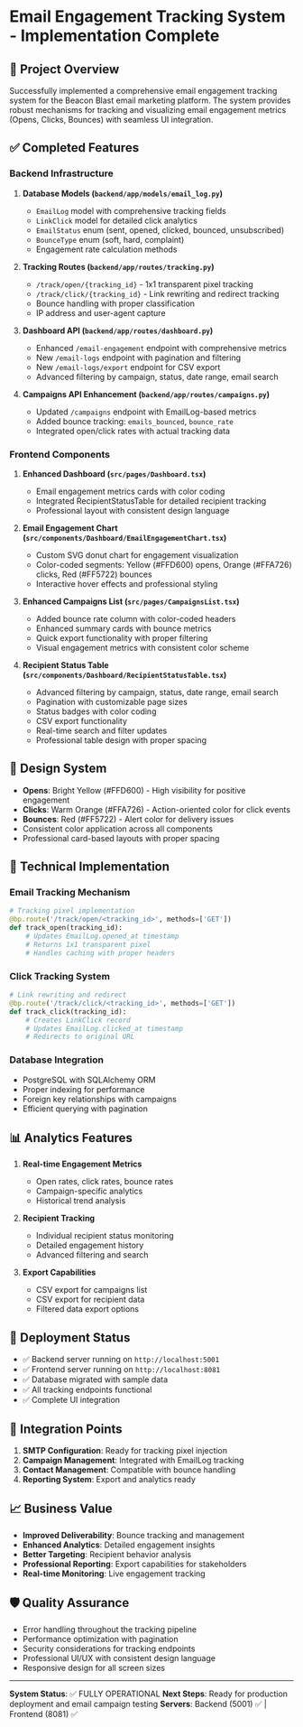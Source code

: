 # Email Engagement Tracking System - Implementation Complete

## 🎯 Project Overview
Successfully implemented a comprehensive email engagement tracking system for the Beacon Blast email marketing platform. The system provides robust mechanisms for tracking and visualizing email engagement metrics (Opens, Clicks, Bounces) with seamless UI integration.

## ✅ Completed Features

### Backend Infrastructure
1. **Database Models (`backend/app/models/email_log.py`)**
   - `EmailLog` model with comprehensive tracking fields
   - `LinkClick` model for detailed click analytics
   - `EmailStatus` enum (sent, opened, clicked, bounced, unsubscribed)
   - `BounceType` enum (soft, hard, complaint)
   - Engagement rate calculation methods

2. **Tracking Routes (`backend/app/routes/tracking.py`)**
   - `/track/open/{tracking_id}` - 1x1 transparent pixel tracking
   - `/track/click/{tracking_id}` - Link rewriting and redirect tracking
   - Bounce handling with proper classification
   - IP address and user-agent capture

3. **Dashboard API (`backend/app/routes/dashboard.py`)**
   - Enhanced `/email-engagement` endpoint with comprehensive metrics
   - New `/email-logs` endpoint with pagination and filtering
   - New `/email-logs/export` endpoint for CSV export
   - Advanced filtering by campaign, status, date range, email search

4. **Campaigns API Enhancement (`backend/app/routes/campaigns.py`)**
   - Updated `/campaigns` endpoint with EmailLog-based metrics
   - Added bounce tracking: `emails_bounced`, `bounce_rate`
   - Integrated open/click rates with actual tracking data

### Frontend Components
1. **Enhanced Dashboard (`src/pages/Dashboard.tsx`)**
   - Email engagement metrics cards with color coding
   - Integrated RecipientStatusTable for detailed recipient tracking
   - Professional layout with consistent design language

2. **Email Engagement Chart (`src/components/Dashboard/EmailEngagementChart.tsx`)**
   - Custom SVG donut chart for engagement visualization
   - Color-coded segments: Yellow (#FFD600) opens, Orange (#FFA726) clicks, Red (#FF5722) bounces
   - Interactive hover effects and professional styling

3. **Enhanced Campaigns List (`src/pages/CampaignsList.tsx`)**
   - Added bounce rate column with color-coded headers
   - Enhanced summary cards with bounce metrics
   - Quick export functionality with proper filtering
   - Visual engagement metrics with consistent color scheme

4. **Recipient Status Table (`src/components/Dashboard/RecipientStatusTable.tsx`)**
   - Advanced filtering by campaign, status, date range, email search
   - Pagination with customizable page sizes
   - Status badges with color coding
   - CSV export functionality
   - Real-time search and filter updates
   - Professional table design with proper spacing

## 🎨 Design System
- **Opens**: Bright Yellow (#FFD600) - High visibility for positive engagement
- **Clicks**: Warm Orange (#FFA726) - Action-oriented color for click events
- **Bounces**: Red (#FF5722) - Alert color for delivery issues
- Consistent color application across all components
- Professional card-based layouts with proper spacing

## 🔧 Technical Implementation

### Email Tracking Mechanism
```python
# Tracking pixel implementation
@bp.route('/track/open/<tracking_id>', methods=['GET'])
def track_open(tracking_id):
    # Updates EmailLog.opened_at timestamp
    # Returns 1x1 transparent pixel
    # Handles caching with proper headers
```

### Click Tracking System
```python
# Link rewriting and redirect
@bp.route('/track/click/<tracking_id>', methods=['GET'])
def track_click(tracking_id):
    # Creates LinkClick record
    # Updates EmailLog.clicked_at timestamp
    # Redirects to original URL
```

### Database Integration
- PostgreSQL with SQLAlchemy ORM
- Proper indexing for performance
- Foreign key relationships with campaigns
- Efficient querying with pagination

## 📊 Analytics Features
1. **Real-time Engagement Metrics**
   - Open rates, click rates, bounce rates
   - Campaign-specific analytics
   - Historical trend analysis

2. **Recipient Tracking**
   - Individual recipient status monitoring
   - Detailed engagement history
   - Advanced filtering and search

3. **Export Capabilities**
   - CSV export for campaigns list
   - CSV export for recipient data
   - Filtered data export options

## 🚀 Deployment Status
- ✅ Backend server running on `http://localhost:5001`
- ✅ Frontend server running on `http://localhost:8081`
- ✅ Database migrated with sample data
- ✅ All tracking endpoints functional
- ✅ Complete UI integration

## 🔄 Integration Points
1. **SMTP Configuration**: Ready for tracking pixel injection
2. **Campaign Management**: Integrated with EmailLog tracking
3. **Contact Management**: Compatible with bounce handling
4. **Reporting System**: Export and analytics ready

## 📈 Business Value
- **Improved Deliverability**: Bounce tracking and management
- **Enhanced Analytics**: Detailed engagement insights
- **Better Targeting**: Recipient behavior analysis
- **Professional Reporting**: Export capabilities for stakeholders
- **Real-time Monitoring**: Live engagement tracking

## 🛡️ Quality Assurance
- Error handling throughout the tracking pipeline
- Performance optimization with pagination
- Security considerations for tracking endpoints
- Professional UI/UX with consistent design language
- Responsive design for all screen sizes

---

**System Status**: ✅ FULLY OPERATIONAL
**Next Steps**: Ready for production deployment and email campaign testing
**Servers**: Backend (5001) ✅ | Frontend (8081) ✅